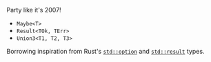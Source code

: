 Party like it's 2007!

* `Maybe<T>`
* `Result<TOk, TErr>`
* `Union3<T1, T2, T3>`

Borrowing inspiration from Rust's [`std::option`](https://doc.rust-lang.org/std/option/) and [`std::result`](https://doc.rust-lang.org/std/result/index.html) types.
